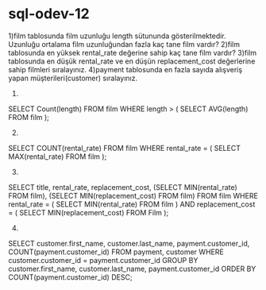 # sql-odev-12
1)film tablosunda film uzunluğu length sütununda gösterilmektedir. Uzunluğu ortalama film uzunluğundan fazla kaç tane film vardır?
2)film tablosunda en yüksek rental_rate değerine sahip kaç tane film vardır?
3)film tablosunda en düşük rental_rate ve en düşün replacement_cost değerlerine sahip filmleri sıralayınız.
4)payment tablosunda en fazla sayıda alışveriş yapan müşterileri(customer) sıralayınız.

1)

SELECT Count(length)
FROM film
WHERE length >
(
	SELECT AVG(length)
	FROM film
);

2)
SELECT COUNT(rental_rate)
FROM film
WHERE rental_rate =
(
	SELECT MAX(rental_rate)
	FROM film
);

3)
SELECT title, rental_rate, replacement_cost, (SELECT MIN(rental_rate) FROM film), (SELECT MIN(replacement_cost) FROM film)
FROM film
WHERE rental_rate =
(
	SELECT MIN(rental_rate)
	FROM film
)
AND replacement_cost = 
(
	SELECT MIN(replacement_cost)
	FROM Film
);

4)

SELECT customer.first_name, customer.last_name, payment.customer_id, COUNT(payment.customer_id)
FROM payment, customer
WHERE customer.customer_id = payment.customer_id
GROUP BY customer.first_name, customer.last_name, payment.customer_id
ORDER BY COUNT(payment.customer_id) DESC;
